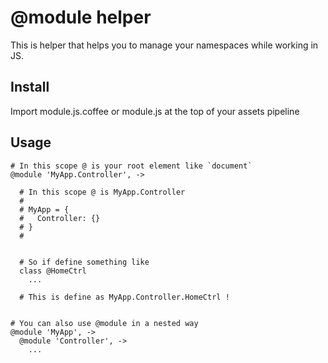 @module helper
===============
This is helper that helps you to manage your namespaces while working in JS.

Install
------------
Import module.js.coffee or module.js at the top of your assets pipeline

Usage
------------

    # In this scope @ is your root element like `document`
    @module 'MyApp.Controller', ->

      # In this scope @ is MyApp.Controller
      #
      # MyApp = {
      #   Controller: {}
      # }
      # 
      

      # So if define something like
      class @HomeCtrl
        ...

      # This is define as MyApp.Controller.HomeCtrl !


    # You can also use @module in a nested way
    @module 'MyApp', ->
      @module 'Controller', ->
        ...
